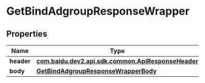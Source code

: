 

# GetBindAdgroupResponseWrapper


## Properties

Name | Type | Description | Notes
------------ | ------------- | ------------- | -------------
**header** | [**com.baidu.dev2.api.sdk.common.ApiResponseHeader**](com.baidu.dev2.api.sdk.common.ApiResponseHeader.md) |  |  [optional]
**body** | [**GetBindAdgroupResponseWrapperBody**](GetBindAdgroupResponseWrapperBody.md) |  |  [optional]



